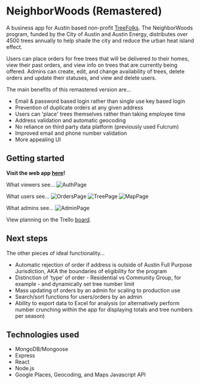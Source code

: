 # NeighborWoods (Remastered)

A business app for Austin based non-profit [TreeFolks](https://www.treefolks.org/get-a-tree/neighborwoods/). The NeighborWoods program, funded by the City of Austin and Austin Energy, distributes over 4500 trees annually to help shade the city and reduce the urban heat island effect.

Users can place orders for free trees that will be delivered to their homes, view their past orders, and view info on trees that are currently being offered. Admins can create, edit, and change availability of trees, delete orders and update their statuses, and view and delete users.

The main benefits of this remastered version are...
* Email & password based login rather than single use key based login
* Prevention of duplicate orders at any given address
* Users can 'place' trees themselves rather than taking employee time
* Address validation and automatic geocoding
* No reliance on third party data platform (previously used Fulcrum)
* Improved email and phone number validation
* More appealing UI


## Getting started

**Visit the web app [here](https://neighborwoods.herokuapp.com/)!**

What viewers see...
![AuthPage](https://i.imgur.com/a57mRlM.png)

What users see...
![OrdersPage](https://i.imgur.com/b8vsOD5.png)
![TreePage](https://i.imgur.com/W7Q54Wl.png)
![MapPage](https://i.imgur.com/CTNb97F.png)

What admins see...
![AdminPage](https://i.imgur.com/TxqShyT.png)

View planning on the Trello [board](https://trello.com/b/e6e49zdm/neighborwoods-remastered).


## Next steps

The other pieces of ideal functionality...
* Automatic rejection of order if address is outside of Austin Full Purpose Jurisdiction, AKA the boundaries of eligibility for the program
* Distinction of 'type' of order - Residential vs Community Group, for example - and dynamically set tree number limit
* Mass updating of orders by an admin for scaling to production use
* Search/sort functions for users/orders by an admin
* Ability to export data to Excel for analysis (or alternatively perform number crunching within the app for displaying totals and tree numbers per season)


## Technologies used
* MongoDB/Mongoose
* Express
* React
* Node.js
* Google Places, Geocoding, and Maps Javascript API